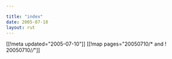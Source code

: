 ```yaml
---

title: "index"
date: 2005-07-10
layout: rut
---
```


[[!meta updated="2005-07-10"]]
[[!map pages="20050710/* and ! 20050710/*/*"]]
